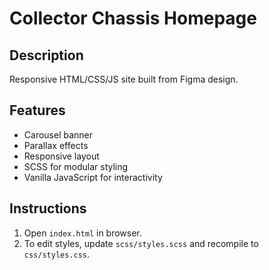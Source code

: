 # Collector Chassis Homepage

## Description
Responsive HTML/CSS/JS site built from Figma design.

## Features
- Carousel banner
- Parallax effects
- Responsive layout
- SCSS for modular styling
- Vanilla JavaScript for interactivity

## Instructions
1. Open `index.html` in browser.
2. To edit styles, update `scss/styles.scss` and recompile to `css/styles.css`.
